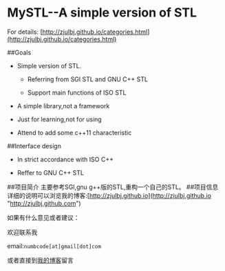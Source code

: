 MySTL--A simple version of STL
=====

For details: [http://zjulbj.github.io/categories.html](http://zjulbj.github.io/categories.html)

##Goals

- Simple version of STL.
	
	- Referring from SGI STL and GNU C++ STL
	
	- Support main functions of ISO STL

- A simple library,not a framework

- Just for learning,not for using

- Attend to add some c++11 characteristic

##Interface design

- In strict accordance with ISO C++

- Reffer to GNU C++ STL

##项目简介
主要参考SGI,gnu g++版的STL,重构一个自己的STL。
##项目信息
详细的说明可以浏览我的博客:[http://zjulbj.github.io](http://zjulbj.github.io "http://zjulbj.github.com")

如果有什么意见或者建议：

欢迎联系我

email:`numbcode[at]gmail[dot]com`

或者直接到[我的博客](http://zjulbj.github.io "http://zjulbj.github.io")留言
